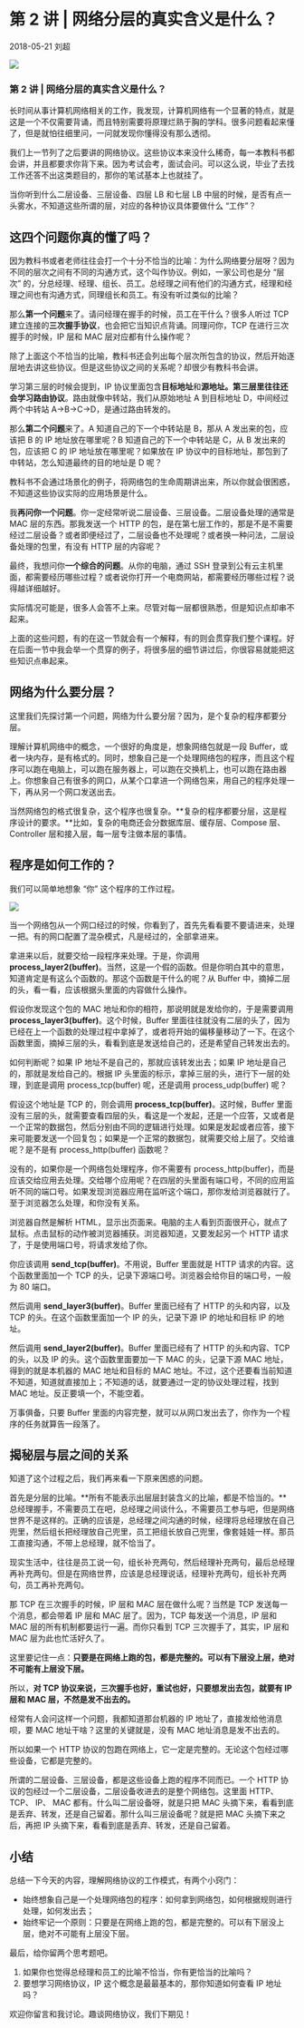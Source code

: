 # 第 2 讲 | 网络分层的真实含义是什么？

2018-05-21 刘超 

![](https://static001.geekbang.org/resource/image/cb/0c/cb61d303b4ef508b856037e208f0c30c.jpg)  

### 第 2 讲 | 网络分层的真实含义是什么？

长时间从事计算机网络相关的工作，我发现，计算机网络有一个显著的特点，就是这是一个不仅需要背诵，而且特别需要将原理烂熟于胸的学科。很多问题看起来懂了，但是就怕往细里问，一问就发现你懂得没有那么透彻。

我们上一节列了之后要讲的网络协议。这些协议本来没什么稀奇，每一本教科书都会讲，并且都要求你背下来。因为考试会考，面试会问。可以这么说，毕业了去找工作还答不出这类题目的，那你的笔试基本上也就挂了。

当你听到什么二层设备、三层设备、四层 LB 和七层 LB 中层的时候，是否有点一头雾水，不知道这些所谓的层，对应的各种协议具体要做什么 “工作”？

## 这四个问题你真的懂了吗？

因为教科书或者老师往往会打一个十分不恰当的比喻：为什么网络要分层呀？因为不同的层次之间有不同的沟通方式，这个叫作协议。例如，一家公司也是分 “层次” 的，分总经理、经理、组长、员工。总经理之间有他们的沟通方式，经理和经理之间也有沟通方式，同理组长和员工。有没有听过类似的比喻？

那么**第一个问题**来了。请问经理在握手的时候，员工在干什么？很多人听过 TCP 建立连接的**三次握手协议**，也会把它当知识点背诵。同理问你，TCP 在进行三次握手的时候，IP 层和 MAC 层对应都有什么操作呢？

除了上面这个不恰当的比喻，教科书还会列出每个层次所包含的协议，然后开始逐层地去讲这些协议。但是这些协议之间的关系呢？却很少有教科书会讲。

学习第三层的时候会提到，IP 协议里面包含**目标地址**和**源地址。**第三层里往往还会学习**路由协议**。路由就像中转站，我们从原始地址 A 到目标地址 D，中间经过两个中转站 A->B->C->D，是通过路由转发的。

那么**第二个问题**来了。A 知道自己的下一个中转站是 B，那从 A 发出来的包，应该把 B 的 IP 地址放在哪里呢？B 知道自己的下一个中转站是 C，从 B 发出来的包，应该把 C 的 IP 地址放在哪里呢？如果放在 IP 协议中的目标地址，那包到了中转站，怎么知道最终的目的地址是 D 呢？

教科书不会通过场景化的例子，将网络包的生命周期讲出来，所以你就会很困惑，不知道这些协议实际的应用场景是什么。

我**再问你一个问题**。你一定经常听说二层设备、三层设备。二层设备处理的通常是 MAC 层的东西。那我发送一个 HTTP 的包，是在第七层工作的，那是不是不需要经过二层设备？或者即便经过了，二层设备也不处理呢？或者换一种问法，二层设备处理的包里，有没有 HTTP 层的内容呢？

最终，我想问你**一个综合的问题**。从你的电脑，通过 SSH 登录到公有云主机里面，都需要经历哪些过程？或者说你打开一个电商网站，都需要经历哪些过程？说得越详细越好。

实际情况可能是，很多人会答不上来。尽管对每一层都很熟悉，但是知识点却串不起来。

上面的这些问题，有的在这一节就会有一个解释，有的则会贯穿我们整个课程。好在后面一节中我会举一个贯穿的例子，将很多层的细节讲过后，你很容易就能把这些知识点串起来。

## 网络为什么要分层？

这里我们先探讨第一个问题，网络为什么要分层？因为，是个复杂的程序都要分层。

理解计算机网络中的概念，一个很好的角度是，想象网络包就是一段 Buffer，或者一块内存，是有格式的。同时，想象自己是一个处理网络包的程序，而且这个程序可以跑在电脑上，可以跑在服务器上，可以跑在交换机上，也可以跑在路由器上。你想象自己有很多的网口，从某个口拿进一个网络包来，用自己的程序处理一下，再从另一个网口发送出去。

当然网络包的格式很复杂，这个程序也很复杂。**复杂的程序都要分层，这是程序设计的要求。**比如，复杂的电商还会分数据库层、缓存层、Compose 层、Controller 层和接入层，每一层专注做本层的事情。

## 程序是如何工作的？

我们可以简单地想象 “你” 这个程序的工作过程。

![](https://static001.geekbang.org/resource/image/06/ea/06b355394f525c54f200d8a1af63ddea.jpg)

当一个网络包从一个网口经过的时候，你看到了，首先先看看要不要请进来，处理一把。有的网口配置了混杂模式，凡是经过的，全部拿进来。

拿进来以后，就要交给一段程序来处理。于是，你调用 **process_layer2(buffer)**。当然，这是一个假的函数。但是你明白其中的意思，知道肯定是有这么个函数的。那这个函数是干什么的呢？从 Buffer 中，摘掉二层的头，看一看，应该根据头里面的内容做什么操作。

假设你发现这个包的 MAC 地址和你的相符，那说明就是发给你的，于是需要调用 **process_layer3(buffer)**。这个时候，Buffer 里面往往就没有二层的头了，因为已经在上一个函数的处理过程中拿掉了，或者将开始的偏移量移动了一下。在这个函数里面，摘掉三层的头，看看到底是发送给自己的，还是希望自己转发出去的。

如何判断呢？如果 IP 地址不是自己的，那就应该转发出去；如果 IP 地址是自己的，那就是发给自己的。根据 IP 头里面的标示，拿掉三层的头，进行下一层的处理，到底是调用 process_tcp(buffer) 呢，还是调用 process_udp(buffer) 呢？

假设这个地址是 TCP 的，则会调用 **process_tcp(buffer)**。这时候，Buffer 里面没有三层的头，就需要查看四层的头，看这是一个发起，还是一个应答，又或者是一个正常的数据包，然后分别由不同的逻辑进行处理。如果是发起或者应答，接下来可能要发送一个回复包；如果是一个正常的数据包，就需要交给上层了。交给谁呢？是不是有 process_http(buffer) 函数呢？

没有的，如果你是一个网络包处理程序，你不需要有 process_http(buffer)，而是应该交给应用去处理。交给哪个应用呢？在四层的头里面有端口号，不同的应用监听不同的端口号。如果发现浏览器应用在监听这个端口，那你发给浏览器就行了。至于浏览器怎么处理，和你没有关系。

浏览器自然是解析 HTML，显示出页面来。电脑的主人看到页面很开心，就点了鼠标。点击鼠标的动作被浏览器捕获。浏览器知道，又要发起另一个 HTTP 请求了，于是使用端口号，将请求发给了你。

你应该调用 **send_tcp(buffer)**。不用说，Buffer 里面就是 HTTP 请求的内容。这个函数里面加一个 TCP 的头，记录下源端口号。浏览器会给你目的端口号，一般为 80 端口。

然后调用 **send_layer3(buffer)**。Buffer 里面已经有了 HTTP 的头和内容，以及 TCP 的头。在这个函数里面加一个 IP 的头，记录下源 IP 的地址和目标 IP 的地址。

然后调用 **send_layer2(buffer)**。Buffer 里面已经有了 HTTP 的头和内容、TCP 的头，以及 IP 的头。这个函数里面要加一下 MAC 的头，记录下源 MAC 地址，得到的就是本机器的 MAC 地址和目标的 MAC 地址。不过，这个还要看当前知道不知道，知道就直接加上；不知道的话，就要通过一定的协议处理过程，找到 MAC 地址。反正要填一个，不能空着。

万事俱备，只要 Buffer 里面的内容完整，就可以从网口发出去了，你作为一个程序的任务就算告一段落了。

## 揭秘层与层之间的关系

知道了这个过程之后，我们再来看一下原来困惑的问题。

首先是分层的比喻。**所有不能表示出层层封装含义的比喻，都是不恰当的。**总经理握手，不需要员工在吧，总经理之间谈什么，不需要员工参与吧，但是网络世界不是这样的。正确的应该是，总经理之间沟通的时候，经理将总经理放在自己兜里，然后组长把经理放自己兜里，员工把组长放自己兜里，像套娃娃一样。那员工直接沟通，不带上总经理，就不恰当了。

现实生活中，往往是员工说一句，组长补充两句，然后经理补充两句，最后总经理再补充两句。但是在网络世界，应该是总经理说话，经理补充两句，组长补充两句，员工再补充两句。

那 TCP 在三次握手的时候，IP 层和 MAC 层在做什么呢？当然是 TCP 发送每一个消息，都会带着 IP 层和 MAC 层了。因为，TCP 每发送一个消息，IP 层和 MAC 层的所有机制都要运行一遍。而你只看到 TCP 三次握手了，其实，IP 层和 MAC 层为此也忙活好久了。

这里要记住一点：**只要是在网络上跑的包，都是完整的。可以有下层没上层，绝对不可能有上层没下层。**

所以，**对 TCP 协议来说，三次握手也好，重试也好，只要想发出去包，就要有 IP 层和 MAC 层，不然是发不出去的。**

经常有人会问这样一个问题，我都知道那台机器的 IP 地址了，直接发给他消息呗，要 MAC 地址干啥？这里的关键就是，没有 MAC 地址消息是发不出去的。

所以如果一个 HTTP 协议的包跑在网络上，它一定是完整的。无论这个包经过哪些设备，它都是完整的。

所谓的二层设备、三层设备，都是这些设备上跑的程序不同而已。一个 HTTP 协议的包经过一个二层设备，二层设备收进去的是整个网络包。这里面 HTTP、TCP、 IP、 MAC 都有。什么叫二层设备呀，就是只把 MAC 头摘下来，看看到底是丢弃、转发，还是自己留着。那什么叫三层设备呢？就是把 MAC 头摘下来之后，再把 IP 头摘下来，看看到底是丢弃、转发，还是自己留着。

## 小结

总结一下今天的内容，理解网络协议的工作模式，有两个小窍门：

-   始终想象自己是一个处理网络包的程序：如何拿到网络包，如何根据规则进行处理，如何发出去；
-   始终牢记一个原则：只要是在网络上跑的包，都是完整的。可以有下层没上层，绝对不可能有上层没下层。

最后，给你留两个思考题吧。

1.  如果你也觉得总经理和员工的比喻不恰当，你有更恰当的比喻吗？
2.  要想学习网络协议，IP 这个概念是最最基本的，那你知道如何查看 IP 地址吗？

欢迎你留言和我讨论。趣谈网络协议，我们下期见！